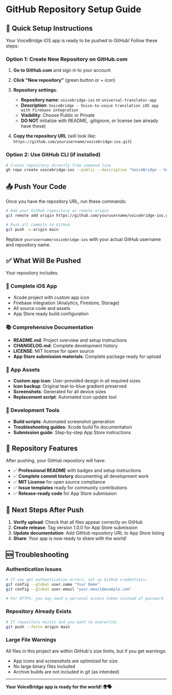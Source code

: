 # GitHub Repository Setup Guide

## 🚀 Quick Setup Instructions

Your VoiceBridge iOS app is ready to be pushed to GitHub! Follow these steps:

### Option 1: Create New Repository on GitHub.com

1. **Go to GitHub.com** and sign in to your account
2. **Click "New repository"** (green button or + icon)
3. **Repository settings**:
   - **Repository name**: `voicebridge-ios` or `universal-translator-app`
   - **Description**: `VoiceBridge - Voice-to-voice translation iOS app with Firebase integration`
   - **Visibility**: Choose Public or Private
   - **DO NOT** initialize with README, .gitignore, or license (we already have these)

4. **Copy the repository URL** (will look like: `https://github.com/yourusername/voicebridge-ios.git`)

### Option 2: Use GitHub CLI (if installed)

```bash
# Create repository directly from command line
gh repo create voicebridge-ios --public --description "VoiceBridge - Voice-to-voice translation iOS app"
```

## 📤 Push Your Code

Once you have the repository URL, run these commands:

```bash
# Add your GitHub repository as remote origin
git remote add origin https://github.com/yourusername/voicebridge-ios.git

# Push all commits to GitHub
git push -u origin main
```

Replace `yourusername/voicebridge-ios` with your actual GitHub username and repository name.

## ✅ What Will Be Pushed

Your repository includes:

### 📱 **Complete iOS App**
- Xcode project with custom app icon
- Firebase integration (Analytics, Firestore, Storage)
- All source code and assets
- App Store ready build configuration

### 📚 **Comprehensive Documentation**
- **README.md**: Project overview and setup instructions
- **CHANGELOG.md**: Complete development history
- **LICENSE**: MIT license for open source
- **App Store submission materials**: Complete package ready for upload

### 🎨 **App Assets**
- **Custom app icon**: User-provided design in all required sizes
- **Icon backup**: Original teal-to-blue gradient preserved
- **Screenshots**: Generated for all device sizes
- **Replacement script**: Automated icon update tool

### 🔧 **Development Tools**
- **Build scripts**: Automated screenshot generation
- **Troubleshooting guides**: Xcode build fix documentation
- **Submission guide**: Step-by-step App Store instructions

## 🎯 Repository Features

After pushing, your GitHub repository will have:

- ✅ **Professional README** with badges and setup instructions
- ✅ **Complete commit history** documenting all development work
- ✅ **MIT License** for open source compliance
- ✅ **Issue templates** ready for community contributions
- ✅ **Release-ready code** for App Store submission

## 🔗 Next Steps After Push

1. **Verify upload**: Check that all files appear correctly on GitHub
2. **Create release**: Tag version 1.0.0 for App Store submission
3. **Update documentation**: Add GitHub repository URL to App Store listing
4. **Share**: Your app is now ready to share with the world!

## 🆘 Troubleshooting

### Authentication Issues
```bash
# If you get authentication errors, set up GitHub credentials:
git config --global user.name "Your Name"
git config --global user.email "your.email@example.com"

# For HTTPS, you may need a personal access token instead of password
```

### Repository Already Exists
```bash
# If repository exists and you want to overwrite:
git push --force origin main
```

### Large File Warnings
All files in this project are within GitHub's size limits, but if you get warnings:
- App icons and screenshots are optimized for size
- No large binary files included
- Archive builds are not included in git (as intended)

---

**Your VoiceBridge app is ready for the world! 🌍🗣️**
